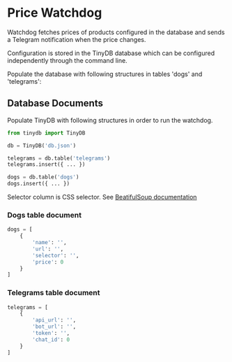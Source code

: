# Price Watchdog

Watchdog fetches prices of products configured in the database and sends a Telegram notification
when the price changes.

Configuration is stored in the TinyDB database which can be configured independently through the
command line.

Populate the database with following structures in tables 'dogs' and 'telegrams':

## Database Documents

Populate TinyDB with following structures in order to run the watchdog.

```python
from tinydb import TinyDB

db = TinyDB('db.json')

telegrams = db.table('telegrams')
telegrams.insert({ ... })

dogs = db.table('dogs')
dogs.insert({ ... })
```

Selector column is CSS selector. See [BeatifulSoup documentation](https://www.crummy.com/software/BeautifulSoup/bs4/doc/#css-selectors-through-the-css-property)

### Dogs table document

```python
dogs = [
    {
        'name': '',
        'url': '',
        'selector': '',
        'price': 0
    }
]
```

### Telegrams table document

```python
telegrams = [
    {
        'api_url': '',
        'bot_url': '',
        'token': '',
        'chat_id': 0
    }
]
```
